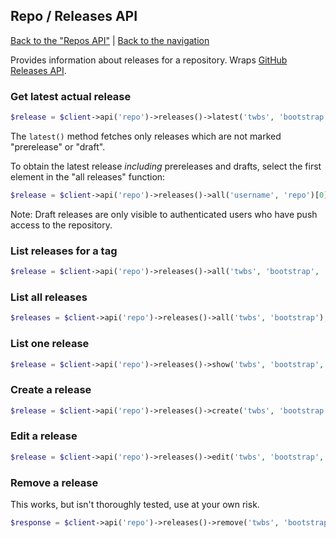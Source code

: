 ## Repo / Releases API
[Back to the "Repos API"](../repos.md) | [Back to the navigation](../README.md)

Provides information about releases for a repository. Wraps [GitHub Releases API](https://developer.github.com/v3/repos/releases/).

### Get latest actual release

```php
$release = $client->api('repo')->releases()->latest('twbs', 'bootstrap');
```

The `latest()` method fetches only releases which are not marked "prerelease" or "draft".

To obtain the latest release *including* prereleases and drafts, select the first element in the "all releases" function:
```php
$release = $client->api('repo')->releases()->all('username', 'repo')[0];
```

Note: Draft releases are only visible to authenticated users who have push access to the repository.

### List releases for a tag

```php
$release = $client->api('repo')->releases()->all('twbs', 'bootstrap', 'd890eec');
```

### List all releases

```php
$releases = $client->api('repo')->releases()->all('twbs', 'bootstrap');
```

### List one release

```php
$release = $client->api('repo')->releases()->show('twbs', 'bootstrap', $id);
```

### Create a release
```php
$release = $client->api('repo')->releases()->create('twbs', 'bootstrap', array('tag_name' => 'v1.1'));
```

### Edit a release
```php
$release = $client->api('repo')->releases()->edit('twbs', 'bootstrap', $id, array('name' => 'New release name'));
```

### Remove a release

This works, but isn't thoroughly tested, use at your own risk.

```php
$response = $client->api('repo')->releases()->remove('twbs', 'bootstrap', $id);
```
